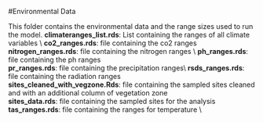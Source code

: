 #Environmental Data 

This folder contains the environmental data and the range sizes used to run the model. 
**climateranges_list.rds**: List containing the ranges of all climate variables \ 
**co2_ranges.rds**: file containing the co2 ranges \
**nitrogen_ranges.rds**: file containing the nitrogen ranges \ 
**ph_ranges.rds**:  file containing the ph ranges \
**pr_ranges.rds**: file containing the precipitation ranges\ 
**rsds_ranges.rds**: file containing the radiation ranges \
**sites_cleaned_with_vegzone.Rds**: file containing the sampled sites cleaned and with an additional column of vegetation zone \
**sites_data.rds**: file containing the sampled sites for the analysis \
**tas_ranges.rds**: file containing the ranges for temperature \



